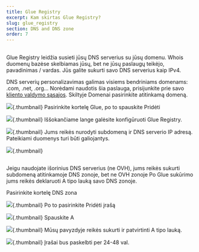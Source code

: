 ```yaml
---
title: Glue Registry
excerpt: Kam skirtas Glue Registry?
slug: glue_registry
section: DNS and DNS zone
order: 7
---
```



## 
Glue Registry leidžia susieti jūsų DNS serverius su jūsų domenu. Whois duomenų bazėse skelbiamas jūsų, bet ne jūsų paslaugų teikėjo, pavadinimas / vardas. Jūs galite sukurti savo DNS serverius kaip IPv4.

DNS serverių personalizavimas galimas visiems bendriniams domenams: .com, .net, .org...
Norėdami naudotis šia paslauga, prisijunkite prie savo [kliento valdymo sąsajos](https://www.ovh.com/manager/web/login.html). Skiltyje Domenai pasirinkite atitinkamą domeną.

![](images/img_2903.jpg){.thumbnail}
Pasirinkite kortelę Glue, po to spauskite Pridėti

![](images/img_2900.jpg){.thumbnail}
Iššokančiame lange galėsite konfigūruoti Glue Registry.

![](images/img_2901.jpg){.thumbnail}
Jums reikės nurodyti subdomeną ir DNS serverio IP adresą. Pateikiami duomenys turi būti galiojantys.

![](images/img_2902.jpg){.thumbnail}


## 
Jeigu naudojate išorinius DNS serverius (ne OVH), jums reikės sukurti subdomeną atitinkamoje DNS zonoje, bet ne OVH zonoje
Po Glue sukūrimo jums reikės deklaruoti A tipo lauką savo DNS zonoje.

Pasirinkite kortelę DNS zona

![](images/img_2953.jpg){.thumbnail}
Po to pasirinkite Pridėti įrašą

![](images/img_2952.jpg){.thumbnail}
Spauskite A

![](images/img_2956.jpg){.thumbnail}
Mūsų pavyzdyje reikės sukurti ir patvirtinti A tipo lauką.

![](images/img_2954.jpg){.thumbnail}
Įrašai bus paskelbti per 24-48 val.

